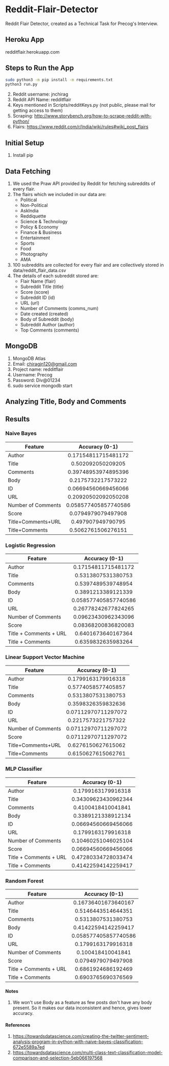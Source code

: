 # Reddit-Flair-Detector
Reddit Flair Detector, created as a Technical Task for Precog's Interview.

## Heroku App
redditflair.herokuapp.com

## Steps to Run the App
```bash
sudo python3 -m pip install -m requirements.txt
python3 run.py
```
2. Reddit username: jnchirag
3. Reddit API Name: redditflair
4. Keys mentioned in Scripts/redditKeys.py (not public, please mail for getting access to them)
5. Scraping: http://www.storybench.org/how-to-scrape-reddit-with-python/
6. Flairs: https://www.reddit.com/r/India/wiki/rules#wiki_post_flairs

## Initial Setup
1. Install pip

## Data Fetching
1. We used the Praw API provided by Reddit for fetching subreddits of every flair.
2. The flairs which we included in our data are:
    * Political
    * Non-Political
    * AskIndia
    * Reddiquette
    * Science & Technology
    * Policy & Economy
    * Finance & Business
    * Entertainment
    * Sports
    * Food
    * Photography
    * AMA
3. 100 subreddits are collected for every flair and are collectively stored in data/reddit_flair_data.csv
4. The details of each subreddit stored are:
    * Flair Name (flair)
    * Subreddit Title (title)
    * Score (score)
    * Subreddit ID (id)
    * URL (url)
    * Number of Comments (comms_num)
    * Date created (created)
    * Body of Subreddit (body)
    * Subreddit Author (author)
    * Top Comments (comments)

## MongoDB
1. MongoDB Atlas
2. Email: chiragjn120@gmail.com
3. Project name: redditflair
4. Username: Precog
5. Password: Div@01234
6. sudo service mongodb start


## Analyzing Title, Body and Comments



## Results

### Naive Bayes
| Feature | Accuracy (0-1) |
| --- |:---:|
| Author | 0.17154811715481172 |
| Title | 0.502092050209205 |
| Comments | 0.39748953974895396 |
| Body | 0.2175732217573222 |
| ID | 0.06694560669456066 |
| URL | 0.20920502092050208 |
| Number of Comments | 0.058577405857740586 |
| Score | 0.0794979079497908 |
| Title+Comments+URL | 0.497907949790795 |
| Title+Comments | 0.5062761506276151 |

### Logistic Regression
| Feature | Accuracy (0-1) |
| --- |:---:|
| Author | 0.17154811715481172 |
| Title | 0.5313807531380753 |
| Comments | 0.5397489539748954 |
| Body | 0.3891213389121339 |
| ID | 0.058577405857740586 |
| URL | 0.26778242677824265 |
| Number of Comments | 0.09623430962343096 |
| Score | 0.08368200836820083 |
| Title + Comments + URL | 0.6401673640167364 |
| Title + Comments | 0.6359832635983264 |

### Linear Support Vector Machine
| Feature | Accuracy (0-1) |
| --- |:---:|
| Author | 0.1799163179916318 |
| Title | 0.5774058577405857 |
| Comments | 0.5313807531380753 |
| Body | 0.3598326359832636 |
| ID | 0.07112970711297072 |
| URL | 0.2217573221757322 |
| Number of Comments | 0.07112970711297072 |
| Score | 0.07112970711297072 |
| Title+Comments+URL | 0.6276150627615062 |
| Title+Comments | 0.6150627615062761 |

### MLP Classifier
| Feature | Accuracy (0-1) |
| --- |:---:|
| Author | 0.1799163179916318 |
| Title | 0.34309623430962344 |
| Comments | 0.4100418410041841 |
| Body | 0.3389121338912134 |
| ID | 0.06694560669456066 |
| URL | 0.1799163179916318 |
| Number of Comments | 0.10460251046025104 |
| Score | 0.06694560669456066 |
| Title + Comments + URL | 0.47280334728033474 |
| Title + Comments | 0.41422594142259417 |

### Random Forest
| Feature | Accuracy (0-1) |
| --- |:---:|
| Author | 0.16736401673640167 |
| Title | 0.5146443514644351 |
| Comments | 0.5313807531380753 |
| Body | 0.41422594142259417 |
| ID | 0.058577405857740586 |
| URL | 0.1799163179916318 |
| Number of Comments | 0.100418410041841 |
| Score | 0.0794979079497908 |
| Title + Comments + URL | 0.6861924686192469 |
| Title + Comments | 0.6903765690376569 |

#### Notes
1. We won't use Body as a feature as few posts don't have any body present. So it makes our data inconsistent and hence, gives lower accuracy.

#### References
1. https://towardsdatascience.com/creating-the-twitter-sentiment-analysis-program-in-python-with-naive-bayes-classification-672e5589a7ed
2. https://towardsdatascience.com/multi-class-text-classification-model-comparison-and-selection-5eb066197568